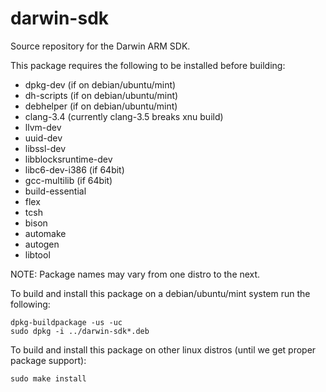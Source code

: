 darwin-sdk
==========

Source repository for the Darwin ARM SDK.

This package requires the following to be installed before building:
 * dpkg-dev (if on debian/ubuntu/mint)
 * dh-scripts (if on debian/ubuntu/mint)
 * debhelper (if on debian/ubuntu/mint)
 * clang-3.4 (currently clang-3.5 breaks xnu build)
 * llvm-dev
 * uuid-dev
 * libssl-dev
 * libblocksruntime-dev
 * libc6-dev-i386 (if 64bit)
 * gcc-multilib (if 64bit)
 * build-essential
 * flex
 * tcsh
 * bison
 * automake
 * autogen
 * libtool

NOTE:  Package names may vary from one distro to the next.

To build and install this package on a debian/ubuntu/mint system run the following:

```
dpkg-buildpackage -us -uc
sudo dpkg -i ../darwin-sdk*.deb
```

To build and install this package on other linux distros (until we get proper package support):

`sudo make install`
